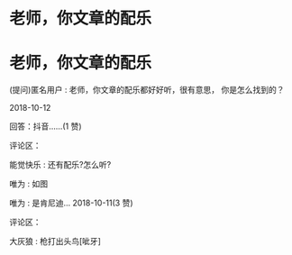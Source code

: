# 老师，你文章的配乐

# 老师，你文章的配乐

(提问)匿名用户 : 老师，你文章的配乐都好好听，很有意思， 你是怎么找到的？

2018-10-12

回答：抖音……(1 赞)

评论区：

能觉快乐 : 还有配乐?怎么听?

唯为 : 如图

唯为 : 是肯尼迪… 2018-10-11(3 赞)

评论区：

大灰狼 : 枪打出头鸟[呲牙]